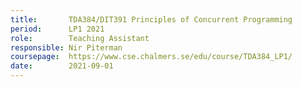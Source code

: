 ```yaml
---
title:       TDA384/DIT391 Principles of Concurrent Programming
period:      LP1 2021
role:        Teaching Assistant
responsible: Nir Piterman
coursepage:  https://www.cse.chalmers.se/edu/course/TDA384_LP1/
date:        2021-09-01
---
```


